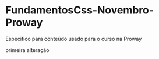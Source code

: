 # FundamentosCss-Novembro-Proway
Especifico para conteúdo usado para o curso na Proway


primeira alteração